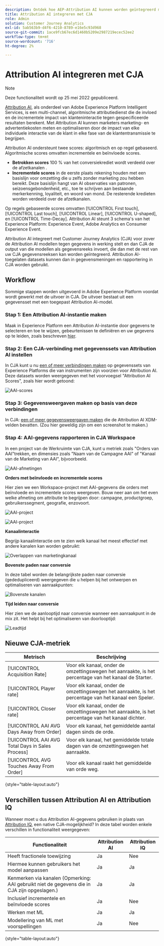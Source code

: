 ```yaml
---
description: Ontdek hoe AEP-Attribution AI kunnen worden geïntegreerd met Workspace in CJA.
title: Attribution AI integreren met CJA
role: Admin
solution: Customer Journey Analytics
exl-id: 5ab563b9-d4f6-4210-8789-e16e5c93d968
source-git-commit: 1ace9fcb67ec6d1460b5209e2987219ecec52ee2
workflow-type: tm+mt
source-wordcount: '716'
ht-degree: 2%

---
```


# Attribution AI integreren met CJA

>[!NOTE]
>
>Deze functionaliteit wordt op 25 mei 2022 gepubliceerd.

[Attribution AI](https://experienceleague.adobe.com/docs/experience-platform/intelligent-services/attribution-ai/overview.html?lang=en), als onderdeel van Adobe Experience Platform Intelligent Services, is een multi-channel, algoritmische attributiedienst die de invloed en de incrementele impact van klanteninteractie tegen gespecificeerde resultaten berekent. Met Attribution AI kunnen marketers marketing- en advertentiekosten meten en optimaliseren door de impact van elke individuele interactie van de klant in elke fase van de klantentransmissie te begrijpen.

Attribution AI ondersteunt twee scores: algoritmisch en op regel gebaseerd. Algoritmische scores omvatten incrementele en beïnvloede scores.

* **Betrokken scores** 100 % van het conversiekrediet wordt verdeeld over de afzetkanalen .
* **Incrementele scores** in de eerste plaats rekening houden met een basislijn voor omzetting die u zelfs zonder marketing zou hebben bereikt. Deze basislijn hangt van AI observaties van patronen, seizoensgebondenheid, etc., toe te schrijven aan bestaande merkerkenning, loyaliteit, en woord van mond. De resterende kredieten worden verdeeld over de afzetkanalen.

Op regels gebaseerde scores omvatten [!UICONTROL First touch], [!UICONTROL Last touch], [!UICONTROL Linear], [!UICONTROL U-shaped], en [!UICONTROL Time-Decay]. Attribution AI steunt 3 schema&#39;s van het Experience Platform: Experience Event, Adobe Analytics en Consumer Experience Event.

Attribution AI integreert met Customer Journey Analytics (CJA) voor zover de Attribution AI modellen tegen gegevens in werking stelt en dan CJA de output van die modellen als gegevensreeks invoert, die dan met de rest van uw CJA gegevensreeksen kan worden geïntegreerd. Attribution AI-toegelaten datasets kunnen dan in gegevensmeningen en rapportering in CJA worden gebruikt.

## Workflow

Sommige stappen worden uitgevoerd in Adobe Experience Platform voordat wordt gewerkt met de uitvoer in CJA. De uitvoer bestaat uit een gegevensset met een toegepast Attribution AI-model.

### Stap 1: Een Attribution AI-instantie maken

Maak in Experience Platform een Attribution AI-instantie door gegevens te selecteren en toe te wijzen, gebeurtenissen te definiëren en uw gegevens op te leiden, zoals beschreven [hier](https://experienceleague.adobe.com/docs/experience-platform/intelligent-services/attribution-ai/user-guide.html).

### Stap 2: Een CJA-verbinding met gegevenssets van Attribution AI instellen

In CJA kunt u nu [een of meer verbindingen maken](/help/connections/create-connection.md) op gegevenssets van Experience Platforms die van instrumenten zijn voorzien voor Attribution AI. Deze datasets worden weergegeven met het voorvoegsel &quot;Attribution AI Scores&quot;, zoals hier wordt getoond:

![AAI-scores](assets/aai-scores.png)

### Stap 3: Gegevensweergaven maken op basis van deze verbindingen

In CJA: [een of meer gegevensweergaven maken](/help/data-views/create-dataview.md) die de Attribution AI XDM-velden bevatten. (Zou hier geweldig zijn om een screenshot te maken.)

### Stap 4: AAI-gegevens rapporteren in CJA Workspace

In een project van de Werkruimte van CJA, kunt u metriek zoals &quot;Orders van AAI&quot;trekken, en dimensies zoals &quot;Naam van de Campagne AAI&quot; of &quot;Kanaal van de Marketing van AAI&quot;, bijvoorbeeld.

![AAI-afmetingen](assets/aai-dims.png)

**Orders met beïnvloede en incrementele scores**

Hier zien we een Workspace-project met AAI-gegevens die orders met beïnvloede en incrementele scores weergeven. Bouw neer aan om het even welke afmeting om attributie te begrijpen door: campagne, productgroep, gebruikerssegment, geografie, enzovoort.

![AAI-project](assets/aai-project.png)

![AAI-project](assets/aai-project2.png)

**Kanaalinteractie**

Begrijp kanaalinteractie om te zien welk kanaal het meest effectief met andere kanalen kan worden gebruikt:

![Overlappen van marketingkanaal](assets/mc-overlap.png)

**Bovenste paden naar conversie**

In deze tabel worden de belangrijkste paden naar conversie (gededupliceerd) weergegeven die u helpen bij het ontwerpen en optimaliseren van aanraakpunten:

![Bovenste kanalen](assets/top-channels.png)

**Tijd leiden naar conversie**

Hier zien we de aanlooptijd naar conversie wanneer een aanraakpunt in de mix zit. Het helpt bij het optimaliseren van doorlooptijd:

![Leadtijd](assets/lead-time.png)

## Nieuwe CJA-metriek

| Metrisch | Beschrijving |
| --- | --- |
| [!UICONTROL Acquisition Rate] | Voor elk kanaal, onder de omzettingswegen het aanraakte, is het percentage van het kanaal de Starter. |
| [!UICONTROL Player rate] | Voor elk kanaal, onder de omzettingswegen het aanraakte, is het percentage van het kanaal een Speler. |
| [!UICONTROL Closer rate] | Voor elk kanaal, onder de omzettingswegen het aanraakte, is het percentage van het kanaal dichter. |
| [!UICONTROL AAI AVG Days Away from Order] | Voor elk kanaal, het gemiddelde aantal dagen sinds de orde. |
| [!UICONTROL AAI AVG Total Days in Sales Process] | Voor elk kanaal, het gemiddelde totale dagen van de omzettingswegen het aanraakte. |
| [!UICONTROL AVG Touches Away From Order] | Voor elk kanaal raakt het gemiddelde van orde weg. |

{style=&quot;table-layout:auto&quot;}

## Verschillen tussen Attribution AI en Attribution IQ

Wanneer moet u dus Attribution AI-gegevens gebruiken in plaats van [Attribution IQ](/help/analysis-workspace/attribution/overview.md), een native CJA-mogelijkheid? In deze tabel worden enkele verschillen in functionaliteit weergegeven:

| Functionaliteit | Attribution AI | Attribution IQ |
| --- | --- | --- |
| Heeft fractionele toewijzing | Ja | Nee |
| Hiermee kunnen gebruikers het model aanpassen | Ja | Ja |
| Kenmerken via kanalen (Opmerking: AAI gebruikt niet de gegevens die in CJA zijn opgeslagen.) | Ja | Ja |
| Inclusief incrementele en beïnvloede scores | Ja | Nee |
| Werken met ML | Ja | Ja |
| Modellering van ML met voorspellingen | Ja | Nee |

{style=&quot;table-layout:auto&quot;}
